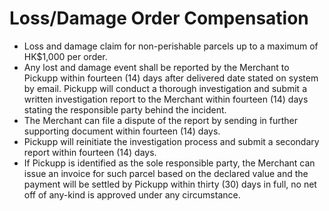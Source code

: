 # Loss/Damage Order Compensation

* Loss and damage claim for non-perishable parcels up to a maximum of HK$1,000 per order.&#x20;
* Any lost and damage event shall be reported by the Merchant to Pickupp within fourteen (14) days after delivered date stated on system by email. Pickupp will conduct a thorough investigation and submit a written investigation report to the Merchant within fourteen (14) days stating the responsible party behind the incident.
* The Merchant can file a dispute of the report by sending in further supporting document within fourteen (14) days.
* Pickupp will reinitiate the investigation process and submit a secondary report within fourteen (14) days.
* If Pickupp is identified as the sole responsible party, the Merchant can issue an invoice for such parcel based on the declared value and the payment will be settled by Pickupp within thirty (30) days in full, no net off of any-kind is approved under any circumstance.
